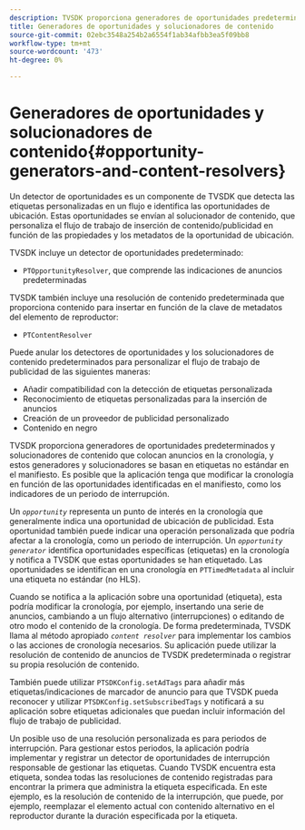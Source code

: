 ```yaml
---
description: TVSDK proporciona generadores de oportunidades predeterminados y solucionadores de contenido que colocan anuncios en la cronología, y estos generadores y solucionadores se basan en etiquetas no estándar en el manifiesto. Es posible que la aplicación tenga que modificar la cronología en función de las oportunidades identificadas en el manifiesto, como los indicadores de un periodo de interrupción.
title: Generadores de oportunidades y solucionadores de contenido
source-git-commit: 02ebc3548a254b2a6554f1ab34afbb3ea5f09bb8
workflow-type: tm+mt
source-wordcount: '473'
ht-degree: 0%

---
```


# Generadores de oportunidades y solucionadores de contenido{#opportunity-generators-and-content-resolvers}

Un detector de oportunidades es un componente de TVSDK que detecta las etiquetas personalizadas en un flujo e identifica las oportunidades de ubicación. Estas oportunidades se envían al solucionador de contenido, que personaliza el flujo de trabajo de inserción de contenido/publicidad en función de las propiedades y los metadatos de la oportunidad de ubicación.

TVSDK incluye un detector de oportunidades predeterminado:

* `PTOpportunityResolver`, que comprende las indicaciones de anuncios predeterminadas

TVSDK también incluye una resolución de contenido predeterminada que proporciona contenido para insertar en función de la clave de metadatos del elemento de reproductor:

* `PTContentResolver`

Puede anular los detectores de oportunidades y los solucionadores de contenido predeterminados para personalizar el flujo de trabajo de publicidad de las siguientes maneras:

* Añadir compatibilidad con la detección de etiquetas personalizada
* Reconocimiento de etiquetas personalizadas para la inserción de anuncios
* Creación de un proveedor de publicidad personalizado
* Contenido en negro

TVSDK proporciona generadores de oportunidades predeterminados y solucionadores de contenido que colocan anuncios en la cronología, y estos generadores y solucionadores se basan en etiquetas no estándar en el manifiesto. Es posible que la aplicación tenga que modificar la cronología en función de las oportunidades identificadas en el manifiesto, como los indicadores de un periodo de interrupción.

Un *`opportunity`* representa un punto de interés en la cronología que generalmente indica una oportunidad de ubicación de publicidad. Esta oportunidad también puede indicar una operación personalizada que podría afectar a la cronología, como un periodo de interrupción. Un *`opportunity generator`* identifica oportunidades específicas (etiquetas) en la cronología y notifica a TVSDK que estas oportunidades se han etiquetado. Las oportunidades se identifican en una cronología en `PTTimedMetadata` al incluir una etiqueta no estándar (no HLS).

Cuando se notifica a la aplicación sobre una oportunidad (etiqueta), esta podría modificar la cronología, por ejemplo, insertando una serie de anuncios, cambiando a un flujo alternativo (interrupciones) o editando de otro modo el contenido de la cronología. De forma predeterminada, TVSDK llama al método apropiado *`content resolver`* para implementar los cambios o las acciones de cronología necesarios. Su aplicación puede utilizar la resolución de contenido de anuncios de TVSDK predeterminada o registrar su propia resolución de contenido.

También puede utilizar `PTSDKConfig.setAdTags` para añadir más etiquetas/indicaciones de marcador de anuncio para que TVSDK pueda reconocer y utilizar `PTSDKConfig.setSubscribedTags` y notificará a su aplicación sobre etiquetas adicionales que puedan incluir información del flujo de trabajo de publicidad.

Un posible uso de una resolución personalizada es para periodos de interrupción. Para gestionar estos periodos, la aplicación podría implementar y registrar un detector de oportunidades de interrupción responsable de gestionar las etiquetas. Cuando TVSDK encuentra esta etiqueta, sondea todas las resoluciones de contenido registradas para encontrar la primera que administra la etiqueta especificada. En este ejemplo, es la resolución de contenido de la interrupción, que puede, por ejemplo, reemplazar el elemento actual con contenido alternativo en el reproductor durante la duración especificada por la etiqueta.
